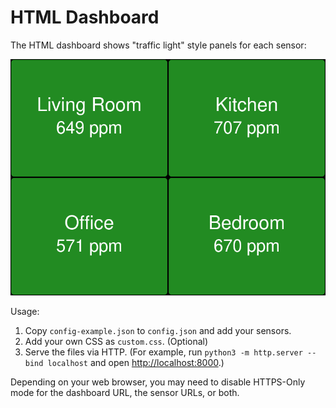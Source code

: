 # HTML Dashboard

The HTML dashboard shows "traffic light" style panels for each sensor:

![Screenshot of the HTML dashboard](hackydash.png)

Usage:

1. Copy `config-example.json` to `config.json` and add your sensors.
1. Add your own CSS as `custom.css`. (Optional)
1. Serve the files via HTTP.
   (For example, run `python3 -m http.server --bind localhost` and open <http://localhost:8000>.)

Depending on your web browser, you may need to disable HTTPS-Only mode for the dashboard URL, the sensor URLs, or both.
